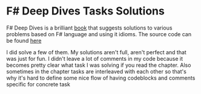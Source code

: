 # F# Deep Dives Tasks Solutions
F# Deep Dives is a brilliant [book](https://www.manning.com/books/f-sharp-deep-dives) that suggests solutions to various problems based on F# language and using it idioms. The source code can be found [here](https://github.com/tpetricek/DeepDives)

I did solve a few of them. My solutions aren't full, aren't perfect and that was just for fun. I didn't leave a lot of comments in my code because it becomes pretty clear what task I was solving if you read the chapter. Also sometimes in the chapter tasks are interleaved with each other so that's why it's hard to define some nice flow of having codeblocks and comments specific for concrete task
